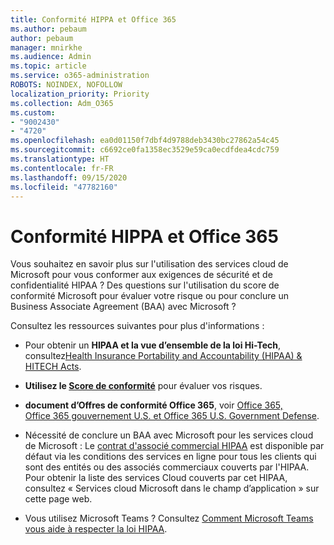 ```yaml
---
title: Conformité HIPPA et Office 365
ms.author: pebaum
author: pebaum
manager: mnirkhe
ms.audience: Admin
ms.topic: article
ms.service: o365-administration
ROBOTS: NOINDEX, NOFOLLOW
localization_priority: Priority
ms.collection: Adm_O365
ms.custom:
- "9002430"
- "4720"
ms.openlocfilehash: ea0d01150f7dbf4d9788deb3430bc27862a54c45
ms.sourcegitcommit: c6692ce0fa1358ec3529e59ca0ecdfdea4cdc759
ms.translationtype: HT
ms.contentlocale: fr-FR
ms.lasthandoff: 09/15/2020
ms.locfileid: "47782160"
---
```

# <a name="hippa-compliance-and-office-365"></a>Conformité HIPPA et Office 365

Vous souhaitez en savoir plus sur l'utilisation des services cloud de Microsoft pour vous conformer aux exigences de sécurité et de confidentialité HIPAA ?  Des questions sur l'utilisation du score de conformité Microsoft pour évaluer votre risque ou pour conclure un Business Associate Agreement (BAA) avec Microsoft ?  

Consultez les ressources suivantes pour plus d'informations :

- Pour obtenir un **HIPAA et la vue d’ensemble de la loi Hi-Tech**, consultez[Health Insurance Portability and Accountability (HIPAA) & HITECH Acts](https://docs.microsoft.com/microsoft-365/compliance/offering-hipaa-hitech?view=o365-worldwide).

- **Utilisez le [Score de conformité](https://docs.microsoft.com/microsoft-365/compliance/offering-hipaa-hitech?view=o365-worldwide#use-microsoft-compliance-score-to-assess-your-risk)** pour évaluer vos risques.

- **document d’Offres de conformité Office 365**, voir [Office 365, Office 365 gouvernement U.S. et Office 365 U.S. Government Defense](https://go.microsoft.com/fwlink/p/?LinkID=2077751).

- Nécessité de conclure un BAA avec Microsoft pour les services cloud de Microsoft : Le [contrat d'associé commercial HIPAA](https://aka.ms/BAA) est disponible par défaut via les conditions des services en ligne pour tous les clients qui sont des entités ou des associés commerciaux couverts par l'HIPAA. Pour obtenir la liste des services Cloud couverts par cet HIPAA, consultez « Services cloud Microsoft dans le champ d’application » sur cette page web.

- Vous utilisez Microsoft Teams ? Consultez [Comment Microsoft Teams vous aide à respecter la loi HIPAA](https://www.microsoft.com/microsoft-365/blog/2019/04/30/white-paper-microsoft-teams-healthcare-providers-hipaa-compliance/).
